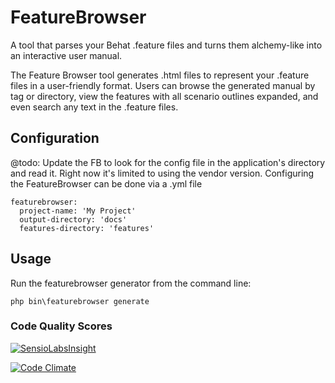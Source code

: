 # FeatureBrowser
A tool that parses your Behat .feature files and turns them alchemy-like into an interactive user manual.

The Feature Browser tool generates .html files to represent your .feature files in a user-friendly format. Users can browse the generated manual by tag or directory, view the features with all scenario outlines expanded, and even search any text in the .feature files.

## Configuration
@todo: Update the FB to look for the config file in the application's directory and read it. Right now it's limited to using the vendor version.
Configuring the FeatureBrowser can be done via a .yml file
```
featurebrowser:
  project-name: 'My Project'
  output-directory: 'docs'
  features-directory: 'features'
```

## Usage
Run the featurebrowser generator from the command line:
```
php bin\featurebrowser generate
```

### Code Quality Scores
[![SensioLabsInsight](https://insight.sensiolabs.com/projects/e3c45aee-65d9-4750-9a89-5916bc801cf8/mini.png)](https://insight.sensiolabs.com/projects/e3c45aee-65d9-4750-9a89-5916bc801cf8)

[![Code Climate](https://codeclimate.com/github/FeatureBrowser/FeatureBrowser/badges/gpa.svg)](https://codeclimate.com/github/FeatureBrowser/FeatureBrowser)